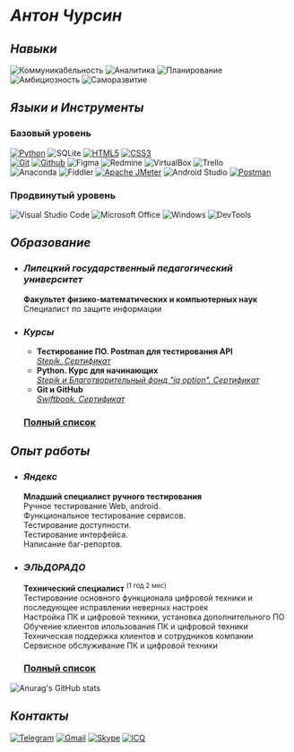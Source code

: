 # ***Антон Чурсин***

## ***Навыки***
![Коммуникабельность](https://img.shields.io/badge/Коммуникабельность-white?style=for-the-badge)
![Аналитика](https://img.shields.io/badge/Аналитика-white?style=for-the-badge)
![Планирование](https://img.shields.io/badge/Планирование-white?style=for-the-badge)
![Амбициозность](https://img.shields.io/badge/Амбициозность-white?style=for-the-badge)
![Саморазвитие](https://img.shields.io/badge/Саморазвитие-white?style=for-the-badge)

## ***Языки и Инструменты***

### **Базовый уровень**

[![Python](https://img.shields.io/badge/python-white?style=for-the-badge&logo=python&logoColor=3776AB)](../main/Certificates/Python.%20Курс%20для%20начинающих.jpg)
![SQLite](https://img.shields.io/badge/sqlite-white?style=for-the-badge&logo=sqlite&logoColor=003B57)
[![HTML5](https://img.shields.io/badge/HTML5-white?style=for-the-badge&logo=HTML5&logoColor=E34F26)](../main/Certificates/Веб-разработка%20для%20начинающих.%20HTML%20и%20CSS.jpg)
[![CSS3](https://img.shields.io/badge/css3-white?style=for-the-badge&logo=css3&logoColor=1572B6)](../main/Certificates/Веб-разработка%20для%20начинающих.%20HTML%20и%20CSS.jpg)<!--![JavaScript](https://img.shields.io/badge/JavaScript-white?style=for-the-badge&logo=JavaScript&logoColor=F7DF1E)--><!--![Selenium](https://img.shields.io/badge/selenium-white?style=for-the-badge&logo=selenium&logoColor=43B02A)-->  
[![Git](https://img.shields.io/badge/Git-white?style=for-the-badge&logo=git&logoColor=F05032)](../main/Certificates/Изучаем%20Git%20И%20GitHub.jpg)
[![Github](https://img.shields.io/badge/Github-white?style=for-the-badge&logo=github&logoColor=181717)](../main/Certificates/Изучаем%20Git%20И%20GitHub.jpg)
![Figma](https://img.shields.io/badge/figma-white?style=for-the-badge&logo=figma&logoColor=F24E1E)
![Redmine](https://img.shields.io/badge/redmine-white?style=for-the-badge&logo=redmine&logoColor=B32024)
![VirtualBox](https://img.shields.io/badge/virtualbox-white?style=for-the-badge&logo=virtualbox&logoColor=183A61)
![Trello](https://img.shields.io/badge/Trello-white?style=for-the-badge&logo=Trello&logoColor=0052CC)  
![Anaconda](https://img.shields.io/badge/anaconda-white?style=for-the-badge&logo=anaconda&logoColor=44A833)
![Fiddler](https://img.shields.io/badge/fiddler-white?style=for-the-badge&logo=fiddler&logoColor=green)
[![Apache JMeter](https://img.shields.io/badge/apache%20jmeter-white?style=for-the-badge&logo=apachejmeter&logoColor=D22128)](../main/Certificates/Тестирование%20ПО%20с%20нуля%20до%20специалиста.jpg)
![Android Studio](https://img.shields.io/badge/android%20studio-white?style=for-the-badge&logo=androidstudio&logoColor=0078D6)
[![Postman](https://img.shields.io/badge/postman-white?style=for-the-badge&logo=postman&logoColor=FF6C37)](../main/Certificates/Тестирование%20ПО.%20Postman%20для%20тестирования%20API.jpg)

### **Продвинутый уровень**

![Visual Studio Code](https://img.shields.io/badge/visual%20studio%20code-white?style=for-the-badge&logo=visualstudiocode&logoColor=007ACC)
![Microsoft Office](https://img.shields.io/badge/ms%20office-white?style=for-the-badge&logo=microsoftoffice&logoColor=D83B01)
![Windows](https://img.shields.io/badge/windows-white?style=for-the-badge&logo=windows&logoColor=0078D6)
![DevTools](https://img.shields.io/badge/DevTools-white?style=for-the-badge&logo=GoogleChrome&logoColor=4285F4)

## ***Образование***

+ ### ***Липецкий государственный педагогический университет***
  **Факультет физико-математических и компьютерных наук**  
  Специалист по защите информации

+ ### ***Курсы***
  + **Тестирование ПО. Postman для тестирования API**  
*[Stepik. Сертификат](../main/Certificates/Тестирование%20ПО.%20Postman%20для%20тестирования%20API.jpg)*
  + **Python. Курс для начинающих**  
*[Stepik и Благотворительный фонд "iq option". Сертификат](../main/Certificates/Python.%20Курс%20для%20начинающих.jpg)*
  + **Git и GitHub**  
*[Swiftbook. Сертификат](../main/Certificates/Изучаем%20Git%20И%20GitHub.jpg)*

  ### **[Полный список](../main/assets/Education.md)**

## ***Опыт работы***

+ ### ***Яндекс***  
  **Младший специалист ручного тестирования**  
  Ручное тестирование Web, android.  
  Функциональное тестирование сервисов.  
  Тестирование доступности.  
  Тестирование интерфейса.  
  Написание баг-репортов.  

+ ### ***ЭЛЬДОРАДО***  

  **Технический специалист** <sup>(1 год 2 мес)</sup>  
  Тестирование основного функционала цифровой техники и последующее исправлении неверных настроек  
  Настройка ПК и цифровой техники, установка дополнительного ПО  
  Обучение клиентов ипользования ПК и цифровой техники  
  Техническая поддержка клиентов и сотрудников компании  
  Сервисное обслуживание ПК и цифровой техники

  ### **[Полный список](../main/assets/Job.md)**  

![Anurag's GitHub stats](https://github-readme-stats.vercel.app/api?username=N7KA&count_private=true&show_icons=true&theme=white&locale=ru&custom_title=Антон%20Чурсин.%20Статистика%20GitHub)

## ***Контакты***
[![Telegram](https://img.shields.io/badge/Telegram-white?style=social&logo=Telegram&logoColor=26A5E4)](https://t.me/xn7kax) <!--[![WhatsApp](https://img.shields.io/badge/WhatsApp-white?style=social&logo=WhatsApp&logoColor=25D366)]()--> [![Gmail](https://img.shields.io/badge/Gmail-white?style=social&logo=Gmail&logoColor=EA4335)](mailto:anton.a.chursin@gmail.com)
[![Skype](https://img.shields.io/badge/Skype-white?style=social&logo=Skype&logoColor=26A5E4)](https://join.skype.com/invite/E8LfPXIfr4Mv)
[![ICQ](https://img.shields.io/badge/ICQ-white?style=social&logo=ICQ&logoColor=24FF00)](https://icq.im/8007040)